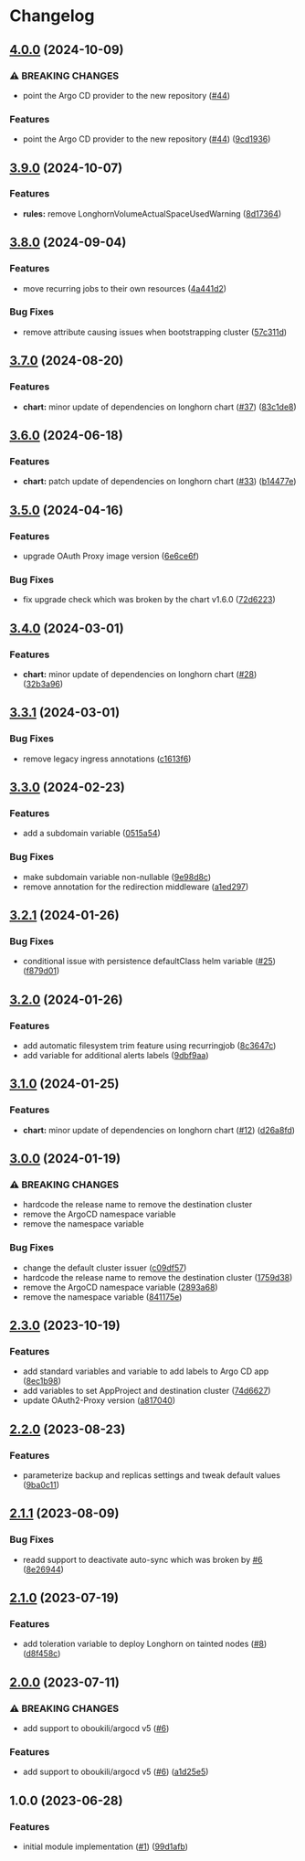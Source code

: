 # Changelog

## [4.0.0](https://github.com/camptocamp/devops-stack-module-longhorn/compare/v3.9.0...v4.0.0) (2024-10-09)


### ⚠ BREAKING CHANGES

* point the Argo CD provider to the new repository ([#44](https://github.com/camptocamp/devops-stack-module-longhorn/issues/44))

### Features

* point the Argo CD provider to the new repository ([#44](https://github.com/camptocamp/devops-stack-module-longhorn/issues/44)) ([9cd1936](https://github.com/camptocamp/devops-stack-module-longhorn/commit/9cd1936d56b42cc725c8da777ef03220080a2e95))

## [3.9.0](https://github.com/camptocamp/devops-stack-module-longhorn/compare/v3.8.0...v3.9.0) (2024-10-07)


### Features

* **rules:** remove LonghornVolumeActualSpaceUsedWarning ([8d17364](https://github.com/camptocamp/devops-stack-module-longhorn/commit/8d173642b92af46b1fd23e1d866bacd136e27210))

## [3.8.0](https://github.com/camptocamp/devops-stack-module-longhorn/compare/v3.7.0...v3.8.0) (2024-09-04)


### Features

* move recurring jobs to their own resources ([4a441d2](https://github.com/camptocamp/devops-stack-module-longhorn/commit/4a441d2a659d37d7ad695370152d28153e798226))


### Bug Fixes

* remove attribute causing issues when bootstrapping cluster ([57c311d](https://github.com/camptocamp/devops-stack-module-longhorn/commit/57c311d960a04fe8c460b69c7cc42bd62a410906))

## [3.7.0](https://github.com/camptocamp/devops-stack-module-longhorn/compare/v3.6.0...v3.7.0) (2024-08-20)


### Features

* **chart:** minor update of dependencies on longhorn chart ([#37](https://github.com/camptocamp/devops-stack-module-longhorn/issues/37)) ([83c1de8](https://github.com/camptocamp/devops-stack-module-longhorn/commit/83c1de8a3050fac269e98aac244f1544dfa2a178))

## [3.6.0](https://github.com/camptocamp/devops-stack-module-longhorn/compare/v3.5.0...v3.6.0) (2024-06-18)


### Features

* **chart:** patch update of dependencies on longhorn chart ([#33](https://github.com/camptocamp/devops-stack-module-longhorn/issues/33)) ([b14477e](https://github.com/camptocamp/devops-stack-module-longhorn/commit/b14477efdd759db69609420ef271f105277f4140))

## [3.5.0](https://github.com/camptocamp/devops-stack-module-longhorn/compare/v3.4.0...v3.5.0) (2024-04-16)


### Features

* upgrade OAuth Proxy image version ([6e6ce6f](https://github.com/camptocamp/devops-stack-module-longhorn/commit/6e6ce6fa0675fdda3b730fc40f32e3e865de2050))


### Bug Fixes

* fix upgrade check which was broken by the chart v1.6.0 ([72d6223](https://github.com/camptocamp/devops-stack-module-longhorn/commit/72d62232b4055eb54ba80aec16b813d6f24a55da))

## [3.4.0](https://github.com/camptocamp/devops-stack-module-longhorn/compare/v3.3.1...v3.4.0) (2024-03-01)


### Features

* **chart:** minor update of dependencies on longhorn chart ([#28](https://github.com/camptocamp/devops-stack-module-longhorn/issues/28)) ([32b3a96](https://github.com/camptocamp/devops-stack-module-longhorn/commit/32b3a9620abf9793b4c034a6daa9629c7ef3f1cc))

## [3.3.1](https://github.com/camptocamp/devops-stack-module-longhorn/compare/v3.3.0...v3.3.1) (2024-03-01)


### Bug Fixes

* remove legacy ingress annotations ([c1613f6](https://github.com/camptocamp/devops-stack-module-longhorn/commit/c1613f6a03f160ac13b6962b351622f328709cd7))

## [3.3.0](https://github.com/camptocamp/devops-stack-module-longhorn/compare/v3.2.1...v3.3.0) (2024-02-23)


### Features

* add a subdomain variable ([0515a54](https://github.com/camptocamp/devops-stack-module-longhorn/commit/0515a5495cf7bb4e412d7ffc68dd23789711c6fd))


### Bug Fixes

* make subdomain variable non-nullable ([9e98d8c](https://github.com/camptocamp/devops-stack-module-longhorn/commit/9e98d8c350ae29d38880f268aaae7c892a9d9490))
* remove annotation for the redirection middleware ([a1ed297](https://github.com/camptocamp/devops-stack-module-longhorn/commit/a1ed2978e6bddf3adf0c51c56da176c44d3297a6))

## [3.2.1](https://github.com/camptocamp/devops-stack-module-longhorn/compare/v3.2.0...v3.2.1) (2024-01-26)


### Bug Fixes

* conditional issue with persistence defaultClass helm variable ([#25](https://github.com/camptocamp/devops-stack-module-longhorn/issues/25)) ([f879d01](https://github.com/camptocamp/devops-stack-module-longhorn/commit/f879d016831f21fe7665c34ecccb2f7939959338))

## [3.2.0](https://github.com/camptocamp/devops-stack-module-longhorn/compare/v3.1.0...v3.2.0) (2024-01-26)


### Features

* add automatic filesystem trim feature using recurringjob ([8c3647c](https://github.com/camptocamp/devops-stack-module-longhorn/commit/8c3647cbe6c285ccfee8ab96b0681da9ae7b7102))
* add variable for additional alerts labels ([9dbf9aa](https://github.com/camptocamp/devops-stack-module-longhorn/commit/9dbf9aafbf571198a8c6e98cb5a6b482c9603093))

## [3.1.0](https://github.com/camptocamp/devops-stack-module-longhorn/compare/v3.0.0...v3.1.0) (2024-01-25)


### Features

* **chart:** minor update of dependencies on longhorn chart ([#12](https://github.com/camptocamp/devops-stack-module-longhorn/issues/12)) ([d26a8fd](https://github.com/camptocamp/devops-stack-module-longhorn/commit/d26a8fdd3f1cc3a55d7982d523e52ce6929fd29b))

## [3.0.0](https://github.com/camptocamp/devops-stack-module-longhorn/compare/v2.3.0...v3.0.0) (2024-01-19)


### ⚠ BREAKING CHANGES

* hardcode the release name to remove the destination cluster
* remove the ArgoCD namespace variable
* remove the namespace variable

### Bug Fixes

* change the default cluster issuer ([c09df57](https://github.com/camptocamp/devops-stack-module-longhorn/commit/c09df5777c5f857fcc91f9cb1c0276f2a5a14718))
* hardcode the release name to remove the destination cluster ([1759d38](https://github.com/camptocamp/devops-stack-module-longhorn/commit/1759d38d231a17177d24d3814be91aa9cb650949))
* remove the ArgoCD namespace variable ([2893a68](https://github.com/camptocamp/devops-stack-module-longhorn/commit/2893a682d2942cba53f630c8db8dee26abbe2262))
* remove the namespace variable ([841175e](https://github.com/camptocamp/devops-stack-module-longhorn/commit/841175e4a78fc2db9ebf0638d0d71f8a2f10dc7f))

## [2.3.0](https://github.com/camptocamp/devops-stack-module-longhorn/compare/v2.2.0...v2.3.0) (2023-10-19)


### Features

* add standard variables and variable to add labels to Argo CD app ([8ec1b98](https://github.com/camptocamp/devops-stack-module-longhorn/commit/8ec1b9855973a15651ddefa6f31d1453a943e791))
* add variables to set AppProject and destination cluster ([74d6627](https://github.com/camptocamp/devops-stack-module-longhorn/commit/74d662701c6c1df3dfb94108c44c3a7ff0671663))
* update OAuth2-Proxy version ([a817040](https://github.com/camptocamp/devops-stack-module-longhorn/commit/a8170407ee7fb94a4aec018ae51397ce00127f36))

## [2.2.0](https://github.com/camptocamp/devops-stack-module-longhorn/compare/v2.1.1...v2.2.0) (2023-08-23)


### Features

* parameterize backup and replicas settings and tweak default values ([9ba0c11](https://github.com/camptocamp/devops-stack-module-longhorn/commit/9ba0c115521edda46e82a11138bc0fc56cfafa0a))

## [2.1.1](https://github.com/camptocamp/devops-stack-module-longhorn/compare/v2.1.0...v2.1.1) (2023-08-09)


### Bug Fixes

* readd support to deactivate auto-sync which was broken by [#6](https://github.com/camptocamp/devops-stack-module-longhorn/issues/6) ([8e26944](https://github.com/camptocamp/devops-stack-module-longhorn/commit/8e2694417da0c30881f8a4a0a5759cb56f5c664c))

## [2.1.0](https://github.com/camptocamp/devops-stack-module-longhorn/compare/v2.0.0...v2.1.0) (2023-07-19)


### Features

* add toleration variable to deploy Longhorn on tainted nodes ([#8](https://github.com/camptocamp/devops-stack-module-longhorn/issues/8)) ([d8f458c](https://github.com/camptocamp/devops-stack-module-longhorn/commit/d8f458c9882fb1166fbc953aff8973fdd437d49e))

## [2.0.0](https://github.com/camptocamp/devops-stack-module-longhorn/compare/v1.0.0...v2.0.0) (2023-07-11)


### ⚠ BREAKING CHANGES

* add support to oboukili/argocd v5 ([#6](https://github.com/camptocamp/devops-stack-module-longhorn/issues/6))

### Features

* add support to oboukili/argocd v5 ([#6](https://github.com/camptocamp/devops-stack-module-longhorn/issues/6)) ([a1d25e5](https://github.com/camptocamp/devops-stack-module-longhorn/commit/a1d25e55a2bca0cb0eb67e41716e6c1dffe592ac))

## 1.0.0 (2023-06-28)


### Features

* initial module implementation ([#1](https://github.com/camptocamp/devops-stack-module-longhorn/issues/1)) ([99d1afb](https://github.com/camptocamp/devops-stack-module-longhorn/commit/99d1afb01f6a2800c7255541cacaac90c55a98bf))
